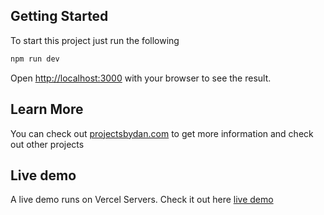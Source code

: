## Getting Started

To start this project just run the following

```bash
npm run dev
```

Open [http://localhost:3000](http://localhost:3000) with your browser to see the result.

## Learn More

You can check out [projectsbydan.com](https://projectsbydan.com/) to get more information and check out other projects

## Live demo

A live demo runs on Vercel Servers. Check it out here [live demo](https://nextjs-react-form-chakra-ui.vercel.app/)
